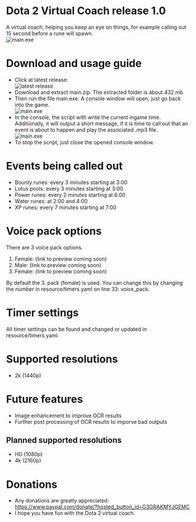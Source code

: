 # Dota 2 Virtual Coach release 1.0
A virtual coach, helping you keep an eye on things, for example calling out 15 second before a rune will spawn.\
  ![main.exe](https://i.imgur.com/DxdFDqO.png)

# Download and usage guide
* Click at latest release:\
  ![latest release](https://i.imgur.com/2QW7b3y.jpg)
* Download and extract main.zip. The extracted folder is about 432.mb 
* Then run the file main.exe. A console window will open, just go back into the game.\
  ![main.exe](https://i.imgur.com/7BSqpjj.png)
* In the console, the script with write the current ingame time. Additionally, it will output a short message, if it is time to call out that an event is about to happen and play the associated .mp3 file.\
  ![main.exe](https://i.imgur.com/DxdFDqO.png)
* To stop the script, just close the opened console window.

# Events being called out
* Bounty runes: every 3 minutes starting at 3:00
* Lotus pools: every 3 minutes starting at 3:00
* Power runes: every 2 minutes starting at 6:00
* Water runes: at 2:00 and 4:00
* XP runes: every 7 minutes starting at 7:00

# Voice pack options
There are 3 voice pack options.
1. Female: (link to preview coming soon)
2. Male: (link to preview coming soon)
3. Female: (link to preview coming soon)

By default the 3. pack (female) is used. You can change this by changing the number in resource/timers.yaml on line 33: voice_pack.

# Timer settings
All timer settings can be found and changed or updated in resource/timers.yaml.

# Supported resolutions
* 2k (1440p)

# Future features
* Image enhancement to improve OCR results
* Further post processing of OCR results to imporve bad outputs

## Planned supported resolutions
* HD (1080p)
* 4k (2160p)

# Donations
* Any donations are greatly appreciated: https://www.paypal.com/donate/?hosted_button_id=G3GRAKMYJGEMC
* I hope you have fun with the Dota 2 virtual coach